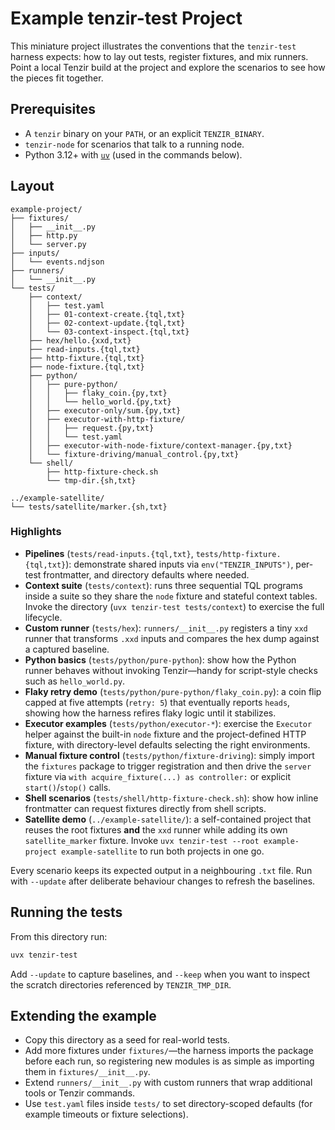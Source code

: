 # Example tenzir-test Project

This miniature project illustrates the conventions that the `tenzir-test`
harness expects: how to lay out tests, register fixtures, and mix runners. Point
a local Tenzir build at the project and explore the scenarios to see how the
pieces fit together.

## Prerequisites

- A `tenzir` binary on your `PATH`, or an explicit `TENZIR_BINARY`.
- `tenzir-node` for scenarios that talk to a running node.
- Python 3.12+ with [`uv`](https://docs.astral.sh/uv/) (used in the commands
  below).

## Layout

```
example-project/
├── fixtures/
│   ├── __init__.py
│   ├── http.py
│   └── server.py
├── inputs/
│   └── events.ndjson
├── runners/
│   └── __init__.py
└── tests/
    ├── context/
    │   ├── test.yaml
    │   ├── 01-context-create.{tql,txt}
    │   ├── 02-context-update.{tql,txt}
    │   └── 03-context-inspect.{tql,txt}
    ├── hex/hello.{xxd,txt}
    ├── read-inputs.{tql,txt}
    ├── http-fixture.{tql,txt}
    ├── node-fixture.{tql,txt}
    ├── python/
    │   ├── pure-python/
    │   │   ├── flaky_coin.{py,txt}
    │   │   └── hello_world.{py,txt}
    │   ├── executor-only/sum.{py,txt}
    │   ├── executor-with-http-fixture/
    │   │   ├── request.{py,txt}
    │   │   └── test.yaml
    │   ├── executor-with-node-fixture/context-manager.{py,txt}
    │   └── fixture-driving/manual_control.{py,txt}
    └── shell/
        ├── http-fixture-check.sh
        └── tmp-dir.{sh,txt}

../example-satellite/
└── tests/satellite/marker.{sh,txt}
```

### Highlights

- **Pipelines** (`tests/read-inputs.{tql,txt}`, `tests/http-fixture.{tql,txt}`):
  demonstrate shared inputs via `env("TENZIR_INPUTS")`, per-test frontmatter,
  and directory defaults where needed.
- **Context suite** (`tests/context`): runs three sequential TQL programs inside
  a suite so they share the `node` fixture and stateful context tables. Invoke
  the directory (`uvx tenzir-test tests/context`) to exercise the full lifecycle.
- **Custom runner** (`tests/hex`): `runners/__init__.py` registers a tiny `xxd`
  runner that transforms `.xxd` inputs and compares the hex dump against a
  captured baseline.
- **Python basics** (`tests/python/pure-python`): show how the Python runner
  behaves without invoking Tenzir—handy for script-style checks such as
  `hello_world.py`.
- **Flaky retry demo** (`tests/python/pure-python/flaky_coin.py`): a coin flip
  capped at five attempts (`retry: 5`) that eventually reports `heads`, showing
  how the harness refires flaky logic until it stabilizes.
- **Executor examples** (`tests/python/executor-*`): exercise the `Executor`
  helper against the built-in `node` fixture and the project-defined HTTP
  fixture, with directory-level defaults selecting the right environments.
- **Manual fixture control** (`tests/python/fixture-driving`): simply import the
  `fixtures` package to trigger registration and then drive the `server` fixture
  via `with acquire_fixture(...) as controller:` or explicit `start()`/`stop()`
  calls.
- **Shell scenarios** (`tests/shell/http-fixture-check.sh`): show how inline
  frontmatter can request fixtures directly from shell scripts.
- **Satellite demo** (`../example-satellite/`): a self-contained project that
  reuses the root fixtures **and** the `xxd` runner while adding its own
  `satellite_marker` fixture. Invoke `uvx tenzir-test --root example-project
  example-satellite` to run both projects in one go.

Every scenario keeps its expected output in a neighbouring `.txt` file. Run with
`--update` after deliberate behaviour changes to refresh the baselines.

## Running the tests

From this directory run:

```sh
uvx tenzir-test
```

Add `--update` to capture baselines, and `--keep` when you want to inspect the
scratch directories referenced by `TENZIR_TMP_DIR`.

## Extending the example

- Copy this directory as a seed for real-world tests.
- Add more fixtures under `fixtures/`—the harness imports the package before
  each run, so registering new modules is as simple as importing them in
  `fixtures/__init__.py`.
- Extend `runners/__init__.py` with custom runners that wrap additional tools or
  Tenzir commands.
- Use `test.yaml` files inside `tests/` to set directory-scoped defaults (for
  example timeouts or fixture selections).
